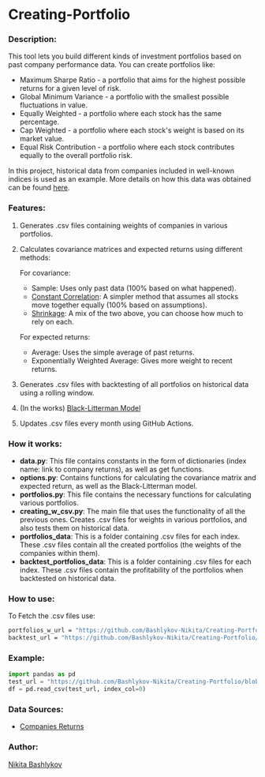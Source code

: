 ﻿# Creating-Portfolio
### Description:
This tool lets you build different kinds of investment portfolios based on past company performance data. You can create portfolios like:

 - Maximum Sharpe Ratio - a portfolio that aims for the highest possible returns for a given level of risk.
 - Global Minimum Variance - a portfolio with the smallest possible fluctuations in value.
 - Equally Weighted - a portfolio where each stock has the same percentage.
 - Cap Weighted - a portfolio where each stock's weight is based on its market value.
 - Equal Risk Contribution - a portfolio where each stock contributes equally to the overall portfolio risk.

In this project, historical data from companies included in well-known indices is used as an example. More details on how this data was obtained can be found [here](https://github.com/Bashlykov-Nikita/Companies-Returns).

### Features:
 1) Generates .csv files containing weights of companies in various portfolios.
 2) Calculates covariance matrices and expected returns using different methods:

    For covariance:  
    - Sample: Uses only past data (100% based on what happened).
    - [Constant Correlation](https://www.jstor.org/stable/2328653): A simpler method that assumes all stocks move together equally (100% based on assumptions).
    - [Shrinkage](http://www.ledoit.net/honey.pdf): A mix of the two above, you can choose how much to rely on each.

    For expected returns:  
    - Average: Uses the simple average of past returns.
    - Exponentially Weighted Average: Gives more weight to recent returns.
    
3) Generates .csv files with backtesting of all portfolios on historical data using a rolling window.
4) (In the works) [Black-Litterman Model](https://papers.ssrn.com/sol3/papers.cfm?abstract_id=1117574)
5) Updates .csv files every month using GitHub Actions.

### How it works:
- **data.py**: This file contains constants in the form of dictionaries (index name: link to company returns), as well as get functions.
- **options.py**: Contains functions for calculating the covariance matrix and expected return, as well as the Black-Litterman model.
- **portfolios.py**: This file contains the necessary functions for calculating various portfolios.
- **creating_w_csv.py**: The main file that uses the functionality of all the previous ones. Creates .csv files for weights in various portfolios, and also tests them on historical data.
- **portfolios_data**: This is a folder containing .csv files for each index. These .csv files contain all the created portfolios (the weights of the companies within them).
- **backtest_portfolios_data**: This is a folder containing .csv files for each index. These .csv files contain the profitability of the portfolios when backtested on historical data.

### How to use:
To Fetch the .csv files use:
```sh
portfolios_w_url = "https://github.com/Bashlykov-Nikita/Creating-Portfolio/blob/main/portfolios_data/${index_name}_portfolios.csv?raw=true"
backtest_url = "https://github.com/Bashlykov-Nikita/Creating-Portfolio/blob/main/backtest_portfolios_data/${index_name}_backtest_portfolios.csv?raw=true"
```
### Example:
```python
import pandas as pd
test_url = "https://github.com/Bashlykov-Nikita/Creating-Portfolio/blob/main/backtest_portfolios_data/DAX_backtest_portfolios.csv?raw=true"
df = pd.read_csv(test_url, index_col=0)
```

### Data Sources:
- [Companies Returns](https://github.com/Bashlykov-Nikita/Companies-Returns)

### Author:
[Nikita Bashlykov](https://github.com/Bashlykov-Nikita)
